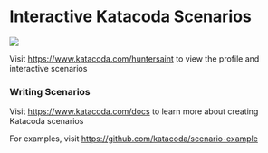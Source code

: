 # Interactive Katacoda Scenarios

[![](http://shields.katacoda.com/katacoda/huntersaint/count.svg)](https://www.katacoda.com/huntersaint "Get your profile on Katacoda.com")

Visit https://www.katacoda.com/huntersaint to view the profile and interactive scenarios

### Writing Scenarios
Visit https://www.katacoda.com/docs to learn more about creating Katacoda scenarios

For examples, visit https://github.com/katacoda/scenario-example
